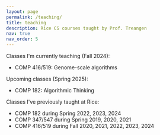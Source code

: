 ```yaml
---
layout: page
permalink: /teaching/
title: teaching
description: Rice CS courses taught by Prof. Treangen
nav: true
nav_order: 5
---
```


Classes I'm currently teaching (Fall 2024):
- COMP 416/519: Genome-scale algorithms

Upcoming classes (Spring 2025):
- COMP 182: Algorithmic Thinking

Classes I've previously taught at Rice:
- COMP 182 during Spring 2022, 2023, 2024
- COMP 347/547 during Spring 2019, 2020, 2021
- COMP 416/519 during Fall 2020, 2021, 2022, 2023, 2024
